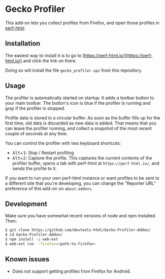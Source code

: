 # Gecko Profiler

This add-on lets you collect profiles from Firefox, and open those profiles in [perf-html](https://perf-html.io/).

## Installation

The easiest way to install it is to go to [https://perf-html.io/](https://perf-html.io/) and click the link on there.

Doing so will install the file `gecko_profiler.xpi` from this repository.

## Usage

The profiler is automatically started on startup. It adds a toolbar button to your main toolbar.
The button's icon is blue if the profiler is running and gray if the profiler is stopped.

Profile data is stored in a circular buffer. As soon as the buffer fills up for the first time, old data is discarded as new data is added.
That means that you can leave the profiler running, and collect a snapshot of the most recent couple of seconds at any time.

You can control the profiler with two keyboard shortcuts:

 - <kbd>Alt</kbd>+<kbd>1</kbd>: Stop / Restart profiling
 - <kbd>Alt</kbd>+<kbd>2</kbd>: Capture the profile. This captures the current contents of the profiler buffer, opens a tab with perf-html at `https://perf-html.io/`, and sends the profile to it.

If you want to run your own perf-html instance or want profiles to be sent to a different site that you're developing, you can change the “Reporter URL” preference of this add-on on `about:addons`.

## Development

Make sure you have somewhat recent versions of node and npm installed. Then:

```bash
$ git clone https://github.com/devtools-html/Gecko-Profiler-Addon/
$ cd Gecko-Profiler-Addon/
$ npm install -g web-ext
$ web-ext run --firefox=<path-to-firefox>
```

## Known issues

 - Does not support getting profiles from Firefox for Android.
